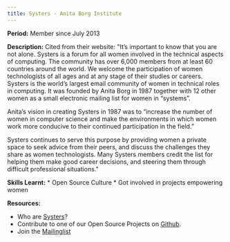 ```yaml
---
title: Systers - Anita Borg Institute
---
```


<strong>Period:</strong> Member since July 2013

<strong>Description:</strong> Cited from their website: "It’s important to know that you are not alone. Systers is a forum for all women involved in the technical aspects of computing. The community has over 6,000 members from at least 60 countries around the world. We welcome the participation of women technologists of all ages and at any stage of their studies or careers. Systers is the world’s largest email community of women in technical roles in computing. It was founded by Anita Borg in 1987 together with 12 other women as a small electronic mailing list for women in “systems”.

Anita’s vision in creating Systers in 1987 was to “increase the number of women in computer science and make the environments in which women work more conducive to their continued participation in the field.”

Systers continues to serve this purpose by providing women a private space to seek advice from their peers, and discuss the challenges they share as women technologists. Many Systers members credit the list for helping them make good career decisions, and steering them through difficult professional situations."

<strong>Skills Learnt:</strong> * Open Source Culture * Got involved in projects empowering women

<strong>Resources:</strong> 
<ul> 
<li> Who are <a href="http://anitaborg.org/get-involved/systers/">Systers</a>? </li>
<li> Contribute to one of our Open Source Projects on <a href="https://github.com/systers">Github</a>.</li>
<li> Join the <a href="http://systers.org/mailman/listinfo/systers">Mailinglist</a></li>
</ul>